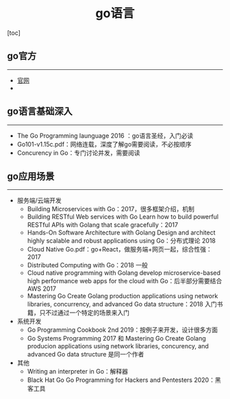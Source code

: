 <h1 align="center">go语言</h1>

[toc]

## go官方

---

* [官网](https://golang.org/)
* 

## go语言基础深入

---

* The Go Programming launguage 2016 ：go语言圣经，入门必读
* Go101-v1.15c.pdf：网络连载，深度了解go需要阅读，不必按顺序
* Concurency in Go：专门讨论并发，需要阅读

## go应用场景

---

* 服务端/云端开发
   * Building Microservices with Go：2017，很多框架介绍，机制
   * Building RESTful Web services with Go Learn how to build powerful RESTful APIs with Golang that scale gracefully：2017
   * Hands-On Software Architecture with Golang Design and architect highly scalable and robust applications using Go：分布式理论 2018
   * Cloud Native Go.pdf：go+React，做服务端+网页一起，综合性强：2017
   * Distributed Computing with Go：2018 一般
   * Cloud native programming with Golang develop microservice-based high performance web apps for the cloud with Go：后半部分需要结合AWS 2017
   * Mastering Go Create Golang production applications using network libraries, concurrency, and advanced Go data structure：2018 入门书籍，只不过通过一个特定的场景来入门
* 系统开发
   * Go Programming Cookbook 2nd 2019：按例子来开发，设计很多方面
   * Go Systems Programming 2017 和 Mastering Go Create Golang producion applications using network libraries, concurency, and advanced Go data structure 是同一个作者
* 其他
   * Writing an interpreter in Go：解释器
   * Black Hat Go Go Programming for Hackers and Pentesters 2020：黑客工具

